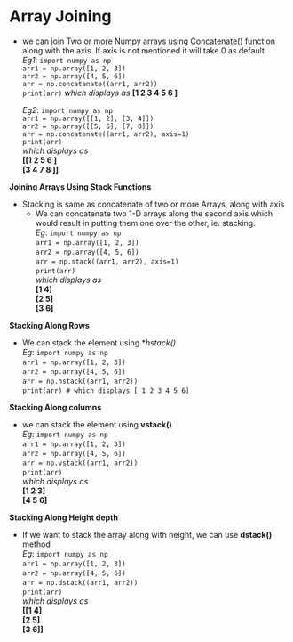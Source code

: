 # Array Joining 

* we can join Two or more Numpy arrays using Concatenate() function along with the axis.  If axis is not mentioned it will take 0 as default <br />
	*Eg1*: ```import numpy as np``` <br />
		   ```arr1 = np.array([1, 2, 3])``` <br />
		   ```arr2 = np.array([4, 5, 6])``` <br />
		   ```arr = np.concatenate((arr1, arr2))``` <br />
		   ```print(arr)``` *which displays as* **[1 2 3	4	5	6 ]**

	*Eg2*: ```import numpy as np``` <br />
		   ```arr1 = np.array([[1, 2], [3, 4]])``` <br />
		   ```arr2 = np.array([[5, 6], [7, 8]])``` <br />
		   ```arr = np.concatenate((arr1, arr2), axis=1)``` <br />
		   ```print(arr)``` <br />
		    *which displays as* <br />
			**[[1  2 5	6 ]** <br />
			 **[3 4 7 8 ]]**

**Joining Arrays Using Stack Functions**

* Stacking is same as concatenate of two or more Arrays, along with axis <br />
	+ We can concatenate two 1-D arrays along the second axis which would result in putting them one over the other, ie. stacking. <br />
		*Eg*:  ```import numpy as np``` <br />
			   ```arr1 = np.array([1, 2, 3])``` <br />
			   ```arr2 = np.array([4, 5, 6])``` <br />
			   ```arr = np.stack((arr1, arr2), axis=1)``` <br />
			   ```print(arr)``` <br />
			*which displays as*  <br />
				**[1 4]** <br />
				**[2 5]** <br />
				**[3 6]**

**Stacking Along Rows** <br />

* We can stack the element using **hstack()* <br />
	*Eg*: ```import numpy as np``` <br />
		  ```arr1 = np.array([1, 2, 3])``` <br />
		  ```arr2 = np.array([4, 5, 6])``` <br />
		  ```arr = np.hstack((arr1, arr2))``` <br />
		  ```print(arr) # which displays [ 1 2 3 4 5 6]```	

**Stacking Along  columns**

* we can stack the element using **vstack()** <br />
	*Eg*: ```import numpy as np``` <br />
		  ```arr1 = np.array([1, 2, 3])``` <br />
		  ```arr2 = np.array([4, 5, 6])``` <br />
		  ```arr = np.vstack((arr1, arr2))``` <br />
		  ```print(arr)``` <br />
			*which displays as* <br />
			  **[1 2 3]** <br />
			  **[4 5 6]** 

**Stacking Along  Height depth**

* If we want to stack the array along with height, we can use **dstack()** method <br />
	*Eg*:  ```import numpy as np``` <br />
		   ```arr1 = np.array([1, 2, 3])``` <br />
		   ```arr2 = np.array([4, 5, 6])``` <br />
		   ```arr = np.dstack((arr1, arr2))``` <br />
		   ```print(arr)``` <br />
		   *which displays as* <br />
				**[[1 4]** <br />
				**[2 5]** <br />
				**[3 6]]** 

		


